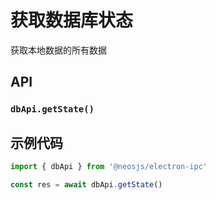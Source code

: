 # 获取数据库状态 <BadgeTip text="异步" type="green"></BadgeTip>

获取本地数据的所有数据

## API
### `dbApi.getState()`
### 

## 示例代码
```js
import { dbApi } from '@neosjs/electron-ipc'

const res = await dbApi.getState()
```
